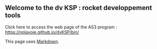 ## Welcome to the dv KSP : rocket developpement tools
Click here to access the web page of the AS3 program :
https://nplavoie.github.io/dvKSP/bin/

This page uses [Markdown](https://guides.github.com/features/mastering-markdown/).
